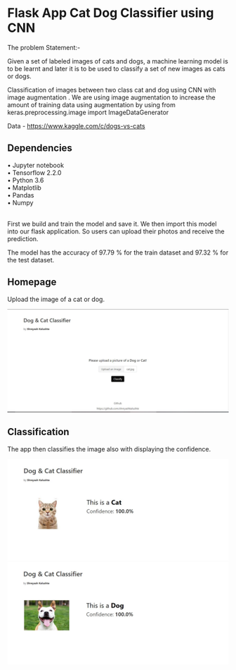 # Flask App Cat Dog Classifier using CNN

The problem Statement:-

Given a set of labeled images of cats and dogs, a machine learning model is to be learnt and later it is to be used to classify a set of new images as cats or dogs.

Classification of images between two class cat and dog using CNN with image augmentation .
We are using image augmentation to increase the amount of training data using augmentation by using from keras.preprocessing.image import ImageDataGenerator

Data - https://www.kaggle.com/c/dogs-vs-cats

<h2>Dependencies</h2>
• Jupyter notebook</br>
• Tensorflow 2.2.0</br>
• Python 3.6</br>
• Matplotlib</br>
• Pandas</br>
• Numpy</br></br>


First we build and train the model and save it. We then import this model into our flask application. So users can upload their photos and receive the prediction.

The model has the accuracy of 97.79 % for the train dataset and 97.32 % for the test dataset.

<h2>Homepage</h2>

Upload the image of a cat or dog.

<img src="images/home_catdog.JPG" alt="Home"/>

<h2>Classification</h2>

The app then classifies the image also with displaying the confidence.

<img src="images/cat.JPG" alt="Cat"/>

<img src="images/dog.JPG" alt="Dog"/>
